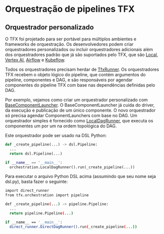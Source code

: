 # Orquestração de pipelines TFX

## Orquestrador personalizado

O TFX foi projetado para ser portável para múltiplos ambientes e frameworks de orquestração. Os desenvolvedores podem criar orquestradores personalizados ou incluir orquestradores adicionais além dos orquestradores padrão que já são suportados pelo TFX, que são [Local](local_orchestrator.md), [Vertex AI](vertex.md), [Airflow](airflow.md) e [Kubeflow](kubeflow.md).

Todos os orquestradores precisam herdar de [TfxRunner](https://github.com/tensorflow/tfx/blob/master/tfx/orchestration/tfx_runner.py). Os orquestradores TFX recebem o objeto lógico do pipeline, que contém argumentos do pipeline, componentes e DAG, e são responsáveis ​​por agendar componentes do pipeline TFX com base nas dependências definidas pelo DAG.

Por exemplo, vejamos como criar um orquestrador personalizado com [BaseComponentLauncher](https://github.com/tensorflow/tfx/blob/master/tfx/orchestration/launcher/base_component_launcher.py). O BaseComponentLauncher já cuida do driver, da execução e publicação de um único componente. O novo orquestrador só precisa agendar ComponentLaunchers com base no DAG. Um orquestrador simples é fornecido como [LocalDagRunner](https://github.com/tensorflow/tfx/blob/master/tfx/orchestration/local/local_dag_runner.py), que executa os componentes um por um na ordem topológica do DAG.

Este orquestrador pode ser usado na DSL Python:

```python
def _create_pipeline(...) -> dsl.Pipeline:
  ...
  return dsl.Pipeline(...)

if __name__ == '__main__':
  orchestration.LocalDagRunner().run(_create_pipeline(...))
```

Para executar o arquivo Python DSL acima (assumindo que seu nome seja dsl.py), basta fazer o seguinte:

```bash
import direct_runner
from tfx.orchestration import pipeline

def _create_pipeline(...) -> pipeline.Pipeline:
  ...
  return pipeline.Pipeline(...)

if __name__ == '__main__':
  direct_runner.DirectDagRunner().run(_create_pipeline(...))
```
